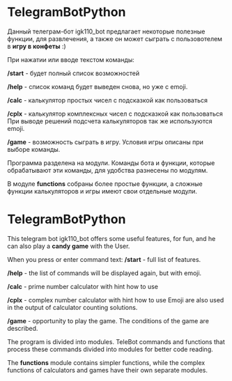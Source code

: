# TelegramBotPython
Данный телеграм-бот igk110_bot предлагает некоторые полезные функции,
для развлечения, а также он может сыграть с пользовотелем в **игру в конфеты** :)

При нажатии или вводе текстом команды:

**/start**  - будет полный список возможностей

**/help**  - список команд будет выведен снова, но уже с emoji.

**/calc**  - калькулятор простых чисел с подсказкой как пользоваться

**/cplx**  - калькулятор комплексных чисел с подсказкой как пользоваться
При выводе решений подсчета калькуляторов так же используются emoji. 

**/game**  - возможность сыграть в игру. Условия игры описаны при выборе команды.

Программа разделена на модули.
Команды бота и функции, которые обрабатывают эти команды, для удобства 
разнесены по модулям. 

В модуле **functions** собраны более простые функции, а сложные функции калькуляторов и игры имеют свои
отдельные модули.


# TelegramBotPython

This telegram bot igk110_bot offers some useful features,
for fun, and he can also play a **candy game** with the User.

When you press or enter command text:
**/start**  - full list of features.

**/help**  - the list of commands will be displayed again, but with emoji.

**/calc**  - prime number calculator with hint how to use

**/cplx**  - complex number calculator with hint how to use
Emoji are also used in the output of calculator counting solutions. 

**/game**  - opportunity to play the game. The conditions of the game are described.

The program is divided into modules.
TeleBot commands and functions that process these commands divided into modules for better code reading.

The **functions** module contains simpler functions, while the complex functions of calculators and games have 
their own separate modules.
